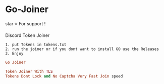 # Go-Joiner

star ⭐ For support !

Discord Token Joiner 

```
1. put Tokens in tokens.txt
2. run the joiner or if you dont want to install GO use the Releases
3. Enjoy

```


```ruby
Go Joiner

Token Joiner With TLS
Tokens Dont Lock and No Captcha Very Fast Join speed

```
